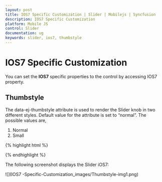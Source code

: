 ```yaml
---
layout: post
title: IOS7 Specific Customization | Slider | Mobilejs | Syncfusion
description: IOS7 Specific Customization
platform: Mobile JS
control: Slider
documentation: ug
keywords: slider, ios7, thumbstyle
---
```


# IOS7 Specific Customization

You can set the **IOS7** specific properties to the control by accessing IOS7 property.

## Thumbstyle	

The data-ej-thumbstyle attribute is used to render the Slider knob in two different styles.  Default value for the attribute is set to “normal”.
The possible values are,

1.	Normal
2.	Small




{% highlight html %}

<div id="slider_sample" data-role="ejmslider" data-ej-rendermode="ios7" data-ej-ios7-thumbstyle="small" ></div>

{% endhighlight %}



The following screenshot displays the Slider iOS7:


![](IOS7 -Specific-Customization_images/Thumbstyle-img1.png) 

